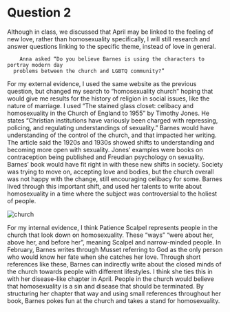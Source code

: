 # Question 2

Although in class, we discussed that April may be linked to the feeling of new love, 
rather than homosexuality specifically, I will still research and answer questions
linking to the specific theme, instead of love in general. 



    	Anna asked “Do you believe Barnes is using the characters to portray modern day 
      problems between the church and LGBTQ community?”  
  
For my external evidence, I used the same website as the previous question, 
  but changed my search to “homosexuality church” hoping that would give me results 
  for the history of religion in social issues, like the nature of marriage. I used 
  “The stained glass closet: celibacy and homosexuality in the Church of England to
  1955” by Timothy Jones. He states “Christian institutions have variously been charged 
  with repressing, policing, and regulating understandings of sexuality.” Barnes would
  have understanding of the control of the church, and that impacted her writing. The 
  article said the 1920s and 1930s showed shifts to understanding and becoming more open 
  with sexuality. Jones’ examples were books on contraception being published and Freudian 
  psychology on sexuality. Barnes’ book would have fit right in with these new shifts in society. 
  Society was trying to move on, accepting love and bodies, but the church overall was not
  happy with the change, still encouraging celibacy for some. Barnes lived through this 
  important shift, and used her talents to write about homosexuality in a time where the 
  subject was controversial to the holiest of people.
  
  ![church](http://www.clipartbest.com/cliparts/MKc/j9K/MKcj9KjTq.gif) 
  
For my internal evidence, I think Patience Scalpel represents people in the church that 
  look down on homosexuality. These “ways” “were about her, above her, and before her”, 
  meaning Scalpel and narrow-minded people. In February, Barnes writes through Musset
  referring to God as the only person who would know her fate when she catches her love. 
  Through short references like these, Barnes can indirectly write about the closed minds 
  of the church towards people with different lifestyles. I think she ties this in with
  her disease-like chapter in April. People in the church would believe that homosexuality 
  is a sin and disease that should be terminated. By structuring her chapter that way and 
  using small references throughout her book, Barnes pokes fun at the church and takes a 
  stand for homosexuality. 

